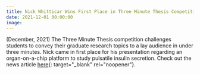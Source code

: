```yaml
---
title: Nick Whitticar Wins First Place in Three Minute Thesis Competition
date: 2021-12-01 00:00:00
image:
---
```

(December, 2021) The Three Minute Thesis competition challenges students to convey their graduate research topics to a lay audience in under three minutes. Nick came in first place for his presentation regarding an organ-on-a-chip platform to study pulsatile insulin secretion. Check out the news article&nbsp;[here](https://www.ohio.edu/news/2022/01/five-students-win-awards-three-minute-thesis-competition){: target="_blank" rel="noopener"}.